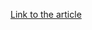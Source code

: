 [Link to the article](https://researchcenter.paloaltonetworks.com/2017/09/unit42-threat-actors-target-government-belarus-using-cmstar-trojan/)
